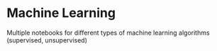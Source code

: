 # Machine Learning
Multiple notebooks for different types of machine learning algorithms (supervised, unsupervised)
